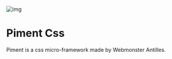 ![img](https://jobboard.webmonster.tech/assets/images/webmonster/logo-dark@2x.png)

# Piment Css

Piment is a css micro-framework made by Webmonster Antilles.